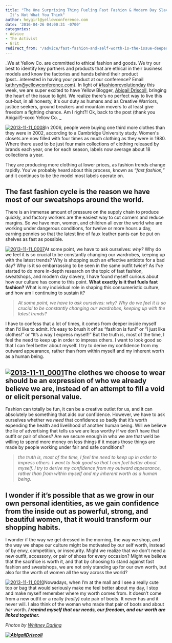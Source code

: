 ```yaml
---
title: "The One Surprising Thing Fueling Fast Fashion & Modern Day Slavery. Hint:
  It's Not What You Think"
author: heygirl@yellowconference.com
date: '2016-04-26 04:00:31 -0700'
categories:
- Advice
- The Activist
- Grit
redirect_from: "/advice/fast-fashion-and-self-worth-is-the-issue-deeper-than-just-wanting-cheap-clothes/"
---
```


_We at Yellow Co. are committed to ethical fashion and goods. We try our best to identify key partners and products that are ethical in their business models and know the factories and hands behind their product (psst...interested in having your product at our conference? Email kathryn@yellowconference.com). In light of [#fashionrevolutionday](http://fashionrevolution.org/) this week, we are super excited to have Yellow Blogger, [Abigail Driscoll](http://abigailrdriscoll.com/), bringing the heart of the issue to light. We realize there's no perfect way to live this out-but, in all honesty, it's our duty as humans and as Creative Warriors, justice seekers, ground breakers and mountain movers to at least give freedom a fighting chance. Am I right?! Ok, back to the post (thank you Abigail!)-xoxo Yellow Co. _

[![2013-11-11_0008](http://yellowconference.com/wp-content/uploads/2016/04/2013-11-11_0008.jpg)](http://yellowconference.com/wp-content/uploads/2016/04/2013-11-11_0008.jpg)In 2006, people were buying one third more clothes than they were in 2002, according to a Cambridge University study. Women's closets are now filled with four times as much clothing as they were in 1980\. Where there used to be just four main collections of clothing released by brands each year, one for each season, labels now average about 18 collections a year.

They are producing more clothing at lower prices, as fashion trends change rapidly. You’ve probably heard about this process, known as _“fast fashion,”_ and it continues to be the model most labels operate on.

## The fast fashion cycle is the reason we have most of our sweatshops around the world.

There is an immense amount of pressure on the supply chain to produce quickly, and factory workers are the easiest way to cut corners and reduce margins. So we have men, women, and children all over the world who are working under dangerous conditions, for twelve or more hours a day, earning pennies so that the latest line of faux leather pants can be put on shelves as fast as possible.

[![2013-11-11_0007](http://yellowconference.com/wp-content/uploads/2016/04/2013-11-11_0007.jpg)](http://yellowconference.com/wp-content/uploads/2016/04/2013-11-11_0007.jpg)At some point, we have to ask ourselves: _why?_ Why do we feel it is so crucial to be constantly changing our wardrobes, keeping up with the latest trends? Why is shopping such an effective antidote for a bad day? Why is it so embarrassing to be seen in the same outfit twice? As I’ve started to do more in-depth research on the topic of fast fashion, sweatshops, and modern day slavery, I have found myself curious about how our culture has come to this point. **What exactly is it that fuels fast fashion?** What is my individual role in shaping this consumeristic culture, and how am I continuing to sustain it?

> _At some point, we have to ask ourselves: why? Why do we feel it is so crucial to be constantly changing our wardrobes, keeping up with the latest trends?_

I have to confess that a lot of times, it comes from deeper inside myself than I’d like to admit. It’s easy to brush it off as “fashion is fun!” or “I just like clothes!” or “It’s a way I express myself!” But the truth is, most of the time, I feel the need to keep up in order to impress others. I want to look good so that I can feel better about myself. I try to derive my confidence from my outward appearance, rather than from within myself and my inherent worth as a human being.

## [![2013-11-11_0001](http://yellowconference.com/wp-content/uploads/2016/04/2013-11-11_0001.jpg)](http://yellowconference.com/wp-content/uploads/2016/04/2013-11-11_0001.jpg)The clothes we choose to wear should be an expression of who we already believe we are, instead of an attempt to fill a void or elicit personal value.

Fashion can totally be fun, it can be a creative outlet for us, and it can absolutely be something that aids our confidence. However, we have to ask ourselves whether we _need_ that confidence so badly that it’s worth expending the health and livelihood of another human being. Will we believe the lie of advertising that tells us we are less worthy if we don’t have that outfit or pair of shoes? Are we secure enough in who we are that we’d be willing to spend more money on less things if it means those things are made by people working under fair and safe conditions?

> _the truth is, most of the time, I feel the need to keep up in order to impress others. I want to look good so that I can feel better about myself. I try to derive my confidence from my outward appearance, rather than from within myself and my inherent worth as a human being._

## I wonder if it’s possible that as we grow in our own personal identities, as we gain confidence from the inside out as powerful, strong, and beautiful women, that it would transform our shopping habits.

I wonder if the way we get dressed in the morning, the way we shop, and the way we shape our culture might be motivated by our self worth, instead of by envy, competition, or insecurity. Might we realize that we don't need a new outfit, accessory, or pair of shoes for every occasion? Might we believe that the sacrifice is worth it, and that by choosing to stand against fast fashion and sweatshops, we are not only standing up for our own worth, but also for the worth of women all the way across the world?

[![2013-11-11_0010](http://yellowconference.com/wp-content/uploads/2016/04/2013-11-11_0010.jpg)](http://yellowconference.com/wp-content/uploads/2016/04/2013-11-11_0010.jpg)Nowadays, when I’m at the mall and I see a really cute top or bag that would seriously make me feel better about my day, I stop and make myself remember where my worth comes from. It doesn’t come from a new outfit or a really _(really)_ cute pair of boots. It never has and it never will. I also think of the woman who made that pair of boots and about _her_ worth. **_I remind myself that our needs, our freedom, and our worth are linked together._**

_Photos by [Whitney Darling](http://whitneydarling.com/briannagarcia/)_

**_[![AbigailDriscoll](http://yellowconference.com/wp-content/uploads/2016/04/AbigailDriscoll1.jpg)](http://www.shopfreestate.com/)_**
